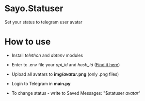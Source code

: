 # Sayo.Statuser
Set your status to telegram user avatar

# How to use

* Install *telethon* and *dotenv* modules
* Enter to .env file your *api_id* and *hash_id* ([Find it here](https://my.telegram.org/))
* Upload all avatars to **img/*avatar*.png** (only .png files)
* Login to Telegram in **main.py**

* To change status - write to Saved Messages: "$statuser *avatar*"
